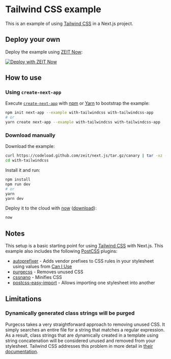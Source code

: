 # Tailwind CSS example

This is an example of using [Tailwind CSS](https://tailwindcss.com) in a Next.js project.

## Deploy your own

Deploy the example using [ZEIT Now](https://zeit.co/now):

[![Deploy with ZEIT Now](https://zeit.co/button)](https://zeit.co/new/project?template=https://github.com/zeit/next.js/tree/canary/examples/with-tailwindcss)

## How to use

### Using `create-next-app`

Execute [`create-next-app`](https://github.com/zeit/next.js/tree/canary/packages/create-next-app) with [npm](https://docs.npmjs.com/cli/init) or [Yarn](https://yarnpkg.com/lang/en/docs/cli/create/) to bootstrap the example:

```bash
npm init next-app --example with-tailwindcss with-tailwindcss-app
# or
yarn create next-app --example with-tailwindcss with-tailwindcss-app
```

### Download manually

Download the example:

```bash
curl https://codeload.github.com/zeit/next.js/tar.gz/canary | tar -xz --strip=2 next.js-canary/examples/with-tailwindcss
cd with-tailwindcss
```

Install it and run:

```bash
npm install
npm run dev
# or
yarn
yarn dev
```

Deploy it to the cloud with [now](https://zeit.co/now) ([download](https://zeit.co/download)):

```bash
now
```

## Notes

This setup is a basic starting point for using [Tailwind CSS](https://tailwindcss.com) with Next.js. This example also includes the following [PostCSS](https://github.com/postcss/postcss) plugins:

- [autoprefixer](https://github.com/postcss/autoprefixer) - Adds vendor prefixes to CSS rules in your stylesheet using values from [Can I Use](https://caniuse.com/)
- [purgecss](https://github.com/FullHuman/purgecss) - Removes unused CSS
- [cssnano](https://cssnano.co/) - Minifies CSS
- [postcss-easy-import](https://github.com/TrySound/postcss-easy-import) - Allows importing one stylesheet into another

## Limitations

### Dynamically generated class strings will be purged

Purgecss takes a very straightforward approach to removing unused CSS. It simply searches an entire file for a string that matches a regular expression. As a result, class strings that are dynamically created in a template using string concatenation will be considered unused and removed from your stylesheet. Tailwind CSS addresses this problem in more detail in [their documentation](https://tailwindcss.com/docs/controlling-file-size#writing-purgeable-html).
